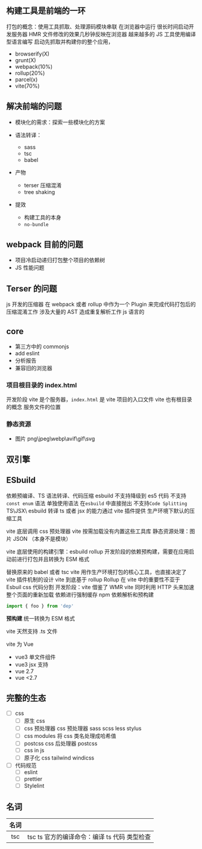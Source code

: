 ## 构建工具是前端的一环

打包的概念：使用工具抓取、处理源码模块串联 在浏览器中运行
很长时间启动开发服务器 HMR 文件修改的效果几秒钟反映在浏览器
越来越多的 JS 工具使用编译型语言编写
启动先抓取并构建你的整个应用，

- browserify(X)
- grunt(X)
- webpack(10%)
- rollup(20%)
- parcel(x)
- vite(70%)

## 解决前端的问题

- 模块化的需求：探索一些模块化的方案
- 语法转译：
  - sass
  - tsc
  - babel
- 产物

  - terser 压缩混淆
  - tree shaking

- 提效
  - 构建工具的本身
  - `no-bundle`

## webpack 目前的问题

- 项目冷启动递归打包整个项目的依赖树
- JS 性能问题

## Terser 的问题

js 开发的压缩器
在 webpack 或者 rollup 中作为一个 Plugin 来完成代码打包后的压缩混淆工作
涉及大量的 AST 造成重复解析工作
js 语言的

## core

- 第三方中的 commonjs
- add eslint
- 分析报告
- 兼容旧的浏览器

### 项目根目录的 index.html

开发阶段 vite 是个服务器，`index.html` 是 vite 项目的入口文件
vite 也有根目录的概念 服务文件的位置

### 静态资源

- 图片 png\jpeg\webp\avif\gif\svg

## 双引擎

## ESbuild

依赖预编译、TS 语法转译、代码压缩
esbuild 不支持降级到 es5 代码
不支持 `const enum` 语法 单独使用语法 在`esbuild` 中直接抛出
不支持`Code Splitting`
TS\JSX\ esbuild 转译 ts 或者 jsx 的能力通过 vite 插件提供
生产环境下默认的压缩工具

vite 底层调用 css 预处理器 vite 按需加载没有内置这些工具库
静态资源处理：图片 JSON （本身不是模块）

vite 底层使用的构建引擎：esbuild rollup
开发阶段的依赖预构建，需要在应用启动前进行打包并且转换为 ESM 格式

替换原来的 babel 或者 tsc
vite 用作生产环境打包的核心工具，也直接决定了 vite 插件机制的设计 vite 到底基于 rollup
Rollup 在 vite 中的重要性不亚于 Esbuil
css 代码分割
开发阶段：vite 借鉴了 WMR
vite 同时利用 HTTP 头来加速整个页面的重新加载
依赖进行强制缓存
npm 依赖解析和预构建

```js
import { foo } from 'dep'
```

**预构建** 统一转换为 ESM 格式

vite 天然支持 .ts 文件

vite 为 Vue

- vue3 单文件组件
- vue3 jsx 支持
- vue 2.7
- vue <2.7

## 完整的生态

- [ ] css
  - [ ] 原生 css
  - [ ] css 预处理器 css 预处理器 sass scss less stylus
  - [ ] css modules 将 css 类名处理成哈希值
  - [ ] postcss css 后处理器 postcss
  - [ ] css in js
  - [ ] 原子化 css tailwind windicss
- [ ] 代码规范
  - [ ] eslint
  - [ ] prettier
  - [ ] Stylelint

## 名词

| 名词 |                                              |
| :--: | :------------------------------------------: |
| tsc  | tsc ts 官方的编译命令：编译 ts 代码 类型检查 |
